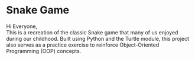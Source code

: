 # Snake Game

Hi Everyone,
<br>
This is a recreation of the classic Snake game that many of us enjoyed during our childhood. Built using Python and the Turtle module, this project also serves as a practice exercise to reinforce Object-Oriented Programming (OOP) concepts.
